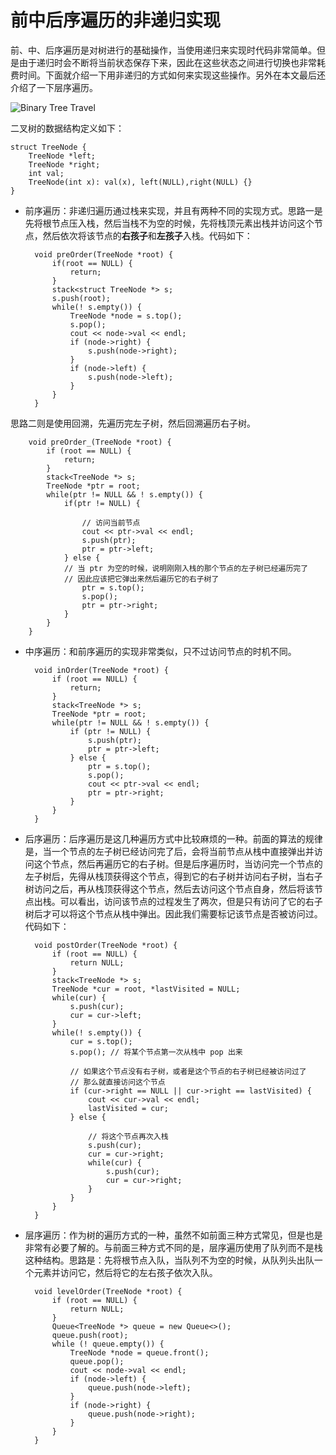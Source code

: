 # 前中后序遍历的非递归实现

前、中、后序遍历是对树进行的基础操作，当使用递归来实现时代码非常简单。但是由于递归时会不断将当前状态保存下来，因此在这些状态之间进行切换也非常耗费时间。下面就介绍一下用非递归的方式如何来实现这些操作。另外在本文最后还介绍了一下层序遍历。
    
![Binary Tree Travel](http://7xnyik.com1.z0.glb.clouddn.com/binaryTree.png)

二叉树的数据结构定义如下：

    struct TreeNode {
        TreeNode *left;
        TreeNode *right;
        int val;
        TreeNode(int x): val(x), left(NULL),right(NULL) {}
    }

* 前序遍历：非递归遍历通过栈来实现，并且有两种不同的实现方式。思路一是先将根节点压入栈，然后当栈不为空的时候，先将栈顶元素出栈并访问这个节点，然后依次将该节点的**右孩子**和**左孩子**入栈。代码如下：

        void preOrder(TreeNode *root) {
            if(root == NULL) {
                return;
            }
            stack<struct TreeNode *> s;
            s.push(root);
            while(! s.empty()) {
                TreeNode *node = s.top();
                s.pop();
                cout << node->val << endl;
                if (node->right) {
                    s.push(node->right);
                }
                if (node->left) {
                    s.push(node->left);
                }
            }
        }

思路二则是使用回溯，先遍历完左子树，然后回溯遍历右子树。
    
        void preOrder_(TreeNode *root) {
            if (root == NULL) {
                return;
            }
            stack<TreeNode *> s;
            TreeNode *ptr = root;
            while(ptr != NULL && ! s.empty()) {
                if(ptr != NULL) {
                
                    // 访问当前节点
                    cout << ptr->val << endl;
                    s.push(ptr);
                    ptr = ptr->left;
                } else {
                // 当 ptr 为空的时候，说明刚刚入栈的那个节点的左子树已经遍历完了
                // 因此应该把它弹出来然后遍历它的右子树了
                    ptr = s.top();
                    s.pop();
                    ptr = ptr->right;
                }
            }
        }

* 中序遍历：和前序遍历的实现非常类似，只不过访问节点的时机不同。

        void inOrder(TreeNode *root) {
            if (root == NULL) {
                return;
            }
            stack<TreeNode *> s;
            TreeNode *ptr = root;
            while(ptr != NULL && ! s.empty()) {
                if (ptr != NULL) {
                    s.push(ptr);
                    ptr = ptr->left;
                } else {
                    ptr = s.top();
                    s.pop();
                    cout << ptr->val << endl;
                    ptr = ptr->right;
                }
            }
        }

* 后序遍历：后序遍历是这几种遍历方式中比较麻烦的一种。前面的算法的规律是，当一个节点的左子树已经访问完了后，会将当前节点从栈中直接弹出并访问这个节点，然后再遍历它的右子树。但是后序遍历时，当访问完一个节点的左子树后，先得从栈顶获得这个节点，得到它的右子树并访问右子树，当右子树访问之后，再从栈顶获得这个节点，然后去访问这个节点自身，然后将该节点出栈。可以看出，访问该节点的过程发生了两次，但是只有访问了它的右子树后才可以将这个节点从栈中弹出。因此我们需要标记该节点是否被访问过。代码如下：

        void postOrder(TreeNode *root) {
            if (root == NULL) {
                return NULL;
            }
            stack<TreeNode *> s;
            TreeNode *cur = root, *lastVisited = NULL;
            while(cur) {
                s.push(cur);
                cur = cur->left;
            }
            while(! s.empty()) {
                cur = s.top();
                s.pop(); // 将某个节点第一次从栈中 pop 出来
        
                // 如果这个节点没有右子树，或者是这个节点的右子树已经被访问过了
                // 那么就直接访问这个节点
                if (cur->right == NULL || cur->right == lastVisited) {
                    cout << cur->val << endl;
                    lastVisited = cur;
                } else {
        
                    // 将这个节点再次入栈
                    s.push(cur);
                    cur = cur->right;
                    while(cur) {
                        s.push(cur);
                        cur = cur->right;
                    }
                }
            }
        }

* 层序遍历：作为树的遍历方式的一种，虽然不如前面三种方式常见，但是也是非常有必要了解的。与前面三种方式不同的是，层序遍历使用了队列而不是栈这种结构。思路是：先将根节点入队，当队列不为空的时候，从队列头出队一个元素并访问它，然后将它的左右孩子依次入队。

        void levelOrder(TreeNode *root) {
            if (root == NULL) {
                return NULL;
            }
            Queue<TreeNode *> queue = new Queue<>();
            queue.push(root);
            while (! queue.empty()) {
                TreeNode *node = queue.front();
                queue.pop();
                cout << node->val << endl;
                if (node->left) {
                    queue.push(node->left);
                }
                if (node->right) {
                    queue.push(node->right);
                }
            }
        }


